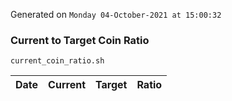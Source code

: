 Generated on `Monday 04-October-2021 at 15:00:32`

### Current to Target Coin Ratio
`current_coin_ratio.sh`

Date|Current|Target|Ratio
---|---|---|---
